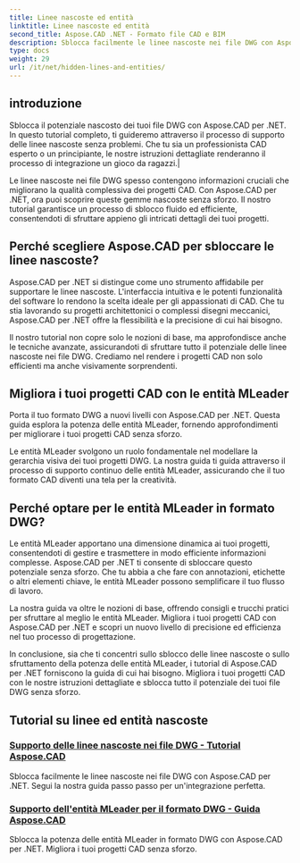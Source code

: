 ```yaml
---
title: Linee nascoste ed entità
linktitle: Linee nascoste ed entità
second_title: Aspose.CAD .NET - Formato file CAD e BIM
description: Sblocca facilmente le linee nascoste nei file DWG con Aspose.CAD per .NET. Migliora i tuoi progetti CAD con la nostra guida passo passo.
type: docs
weight: 29
url: /it/net/hidden-lines-and-entities/
---
```



## introduzione

 Sblocca il potenziale nascosto dei tuoi file DWG con Aspose.CAD per .NET. In questo tutorial completo, ti guideremo attraverso il processo di supporto delle linee nascoste senza problemi. Che tu sia un professionista CAD esperto o un principiante, le nostre istruzioni dettagliate renderanno il processo di integrazione un gioco da ragazzi.|

Le linee nascoste nei file DWG spesso contengono informazioni cruciali che migliorano la qualità complessiva dei progetti CAD. Con Aspose.CAD per .NET, ora puoi scoprire queste gemme nascoste senza sforzo. Il nostro tutorial garantisce un processo di sblocco fluido ed efficiente, consentendoti di sfruttare appieno gli intricati dettagli dei tuoi progetti.

## Perché scegliere Aspose.CAD per sbloccare le linee nascoste?

Aspose.CAD per .NET si distingue come uno strumento affidabile per supportare le linee nascoste. L'interfaccia intuitiva e le potenti funzionalità del software lo rendono la scelta ideale per gli appassionati di CAD. Che tu stia lavorando su progetti architettonici o complessi disegni meccanici, Aspose.CAD per .NET offre la flessibilità e la precisione di cui hai bisogno.

Il nostro tutorial non copre solo le nozioni di base, ma approfondisce anche le tecniche avanzate, assicurandoti di sfruttare tutto il potenziale delle linee nascoste nei file DWG. Crediamo nel rendere i progetti CAD non solo efficienti ma anche visivamente sorprendenti.

## Migliora i tuoi progetti CAD con le entità MLeader
Porta il tuo formato DWG a nuovi livelli con Aspose.CAD per .NET. Questa guida esplora la potenza delle entità MLeader, fornendo approfondimenti per migliorare i tuoi progetti CAD senza sforzo.


Le entità MLeader svolgono un ruolo fondamentale nel modellare la gerarchia visiva dei tuoi progetti DWG. La nostra guida ti guida attraverso il processo di supporto continuo delle entità MLeader, assicurando che il tuo formato CAD diventi una tela per la creatività.

## Perché optare per le entità MLeader in formato DWG?

Le entità MLeader apportano una dimensione dinamica ai tuoi progetti, consentendoti di gestire e trasmettere in modo efficiente informazioni complesse. Aspose.CAD per .NET ti consente di sbloccare questo potenziale senza sforzo. Che tu abbia a che fare con annotazioni, etichette o altri elementi chiave, le entità MLeader possono semplificare il tuo flusso di lavoro.

La nostra guida va oltre le nozioni di base, offrendo consigli e trucchi pratici per sfruttare al meglio le entità MLeader. Migliora i tuoi progetti CAD con Aspose.CAD per .NET e scopri un nuovo livello di precisione ed efficienza nel tuo processo di progettazione.

In conclusione, sia che ti concentri sullo sblocco delle linee nascoste o sullo sfruttamento della potenza delle entità MLeader, i tutorial di Aspose.CAD per .NET forniscono la guida di cui hai bisogno. Migliora i tuoi progetti CAD con le nostre istruzioni dettagliate e sblocca tutto il potenziale dei tuoi file DWG senza sforzo.
## Tutorial su linee ed entità nascoste
### [Supporto delle linee nascoste nei file DWG - Tutorial Aspose.CAD](./supporting-hidden-lines-in-dwg/)
Sblocca facilmente le linee nascoste nei file DWG con Aspose.CAD per .NET. Segui la nostra guida passo passo per un'integrazione perfetta.
### [Supporto dell'entità MLeader per il formato DWG - Guida Aspose.CAD](./supporting-mleader-entity-for-dwg-format/)
Sblocca la potenza delle entità MLeader in formato DWG con Aspose.CAD per .NET. Migliora i tuoi progetti CAD senza sforzo.